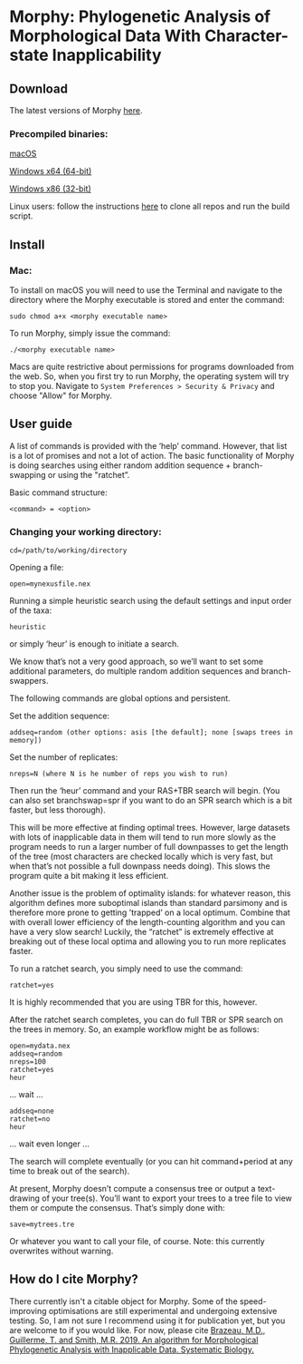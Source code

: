 # Morphy: Phylogenetic Analysis of Morphological Data With Character-state Inapplicability

## Download

The latest versions of Morphy [here](https://github.com/mbrazeau/morphy.archive/releases).

### Precompiled binaries:

[macOS](https://github.com/mbrazeau/morphy.archive/releases/download/0.2-beta/morphy_nui_v02b-macOS)

[Windows x64 (64-bit)](https://github.com/mbrazeau/morphy.archive/releases/download/0.2-beta/morphy_nui_v02b-win64.exe)

[Windows x86 (32-bit)](https://github.com/mbrazeau/morphy.archive/releases/download/0.2-beta/morphy_nui_v02b-win32.exe)

Linux users: follow the instructions [here](https://github.com/mbrazeau/morphy.archive) to clone all repos and run the build script.

## Install

### Mac:
To install on macOS you will need to use the Terminal and navigate to the directory where the Morphy executable is stored and enter the command:

	sudo chmod a+x <morphy executable name>
	
To run Morphy, simply issue the command:

	./<morphy executable name>
	
Macs are quite restrictive about permissions for programs downloaded from the web. So, when you first try to run Morphy, the  operating system will try to stop you. Navigate to `System Preferences > Security & Privacy` and choose "Allow" for Morphy.

## User guide

A list of commands is provided with the ‘help’ command. However, that list is a lot of promises and not a lot of action. The basic functionality of Morphy is doing searches using either random addition sequence + branch-swapping or using the "ratchet”.

Basic command structure:

	<command> = <option>

### Changing your working directory:

	cd=/path/to/working/directory

Opening a file:

	open=mynexusfile.nex

Running a simple heuristic search using the default settings and input order of the taxa:

	heuristic

or simply ‘heur’ is enough to initiate a search.

We know that’s not a very good approach, so we’ll want to set some additional parameters, do multiple random addition sequences and branch-swappers.

The following commands are global options and persistent.

Set the addition sequence:

	addseq=random (other options: asis [the default]; none [swaps trees in memory])

Set the number of replicates:

	nreps=N (where N is he number of reps you wish to run)

Then run the ‘heur’ command and your RAS+TBR search will begin. (You can also set branchswap=spr if you want to do an SPR search which is a bit faster, but less thorough).

This will be more effective at finding optimal trees. However, large datasets with lots of inapplicable data in them will tend to run more slowly as the program needs to run a larger number of full downpasses to get the length of the tree (most characters are checked locally which is very fast, but when that’s not possible a full downpass needs doing). This slows the program quite a bit making it less efficient.

Another issue is the problem of optimality islands: for whatever reason, this algorithm defines more suboptimal islands than standard parsimony and is therefore more prone to getting ’trapped’ on a local optimum. Combine that with overall lower efficiency of the length-counting algorithm and you can have a very slow search! Luckily, the “ratchet” is extremely effective at breaking out of these local optima and allowing you to run more replicates faster. 

To run a ratchet search, you simply need to use the command:

	ratchet=yes

It is highly recommended that you are using TBR for this, however.

After the ratchet search completes, you can do full TBR or SPR search on the trees in memory. So, an example workflow might be as follows:

	open=mydata.nex
	addseq=random
	nreps=100
	ratchet=yes
	heur

… wait …

	addseq=none
	ratchet=no
	heur

… wait even longer …

The search will complete eventually (or you can hit command+period at any time to break out of the search).

At present, Morphy doesn’t compute a consensus tree or output a text-drawing of your tree(s). You’ll want to export your trees to a tree file to view them or compute the consensus.
That’s simply done with:

	save=mytrees.tre 

Or whatever you want to call your file, of course. Note: this currently overwrites without warning.

## How do I cite Morphy?
There currently isn't a citable object for Morphy. Some of the speed-improving optimisations are still experimental and undergoing extensive testing. So, I am not sure I recommend using it for publication yet, but you are welcome to if you would like. For now, please cite [Brazeau, M.D., Guillerme, T. and Smith, M.R. 2019. An algorithm for Morphological Phylogenetic Analysis with Inapplicable Data. Systematic Biology. ](https://academic.oup.com/sysbio/article/68/4/619/5238046)

